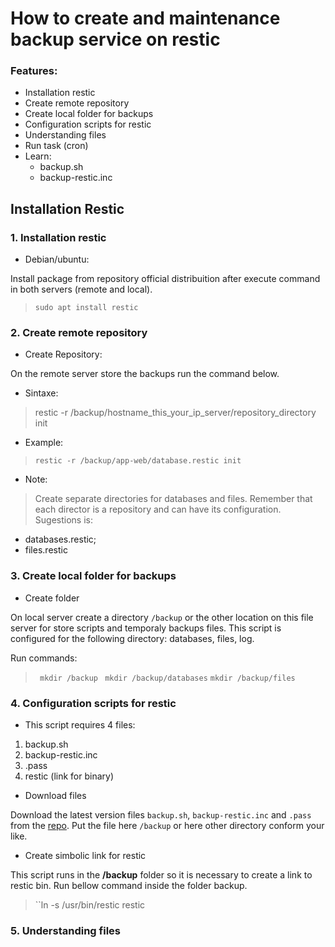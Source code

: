 # How to create and maintenance backup service on restic

### Features: 

* Installation restic
* Create remote repository
* Create local folder for backups
* Configuration scripts for restic
* Understanding files
* Run task (cron)
* Learn: 
  * backup.sh
  * backup-restic.inc

## Installation Restic

### 1. Installation restic

* Debian/ubuntu:

Install package from repository official distribuition after execute command in both servers (remote and local).

> `` sudo apt install restic ``

### 2. Create remote repository

* Create Repository:

On the remote server store the backups run the command below.

  * Sintaxe:

> restic -r /backup/hostname_this_your_ip_server/repository_directory init

  * Example:

> `restic -r /backup/app-web/database.restic init`  

  * Note:

> Create separate directories for databases and files. Remember that each director is a repository and can have its configuration. Sugestions is:
  * databases.restic;
  * files.restic

### 3. Create local folder for backups

* Create folder

On local server create a directory `/backup` or the other location on this file server for store scripts and temporaly backups files.
This script is configured for the following directory: databases, files, log. 

Run commands:

> `` mkdir /backup`` 
> `` mkdir /backup/databases``
> ``mkdir /backup/files``

### 4. Configuration scripts for restic

* This script requires 4 files:
1. backup.sh
2. backup-restic.inc
3. .pass
4. restic (link for binary)

* Download files

Download the latest version files `backup.sh`, `backup-restic.inc` and `.pass` from the [repo](https://github.com/prefeitura-chapeco/backup-restic). Put the file here `/backup` or here other directory conform your like.

* Create simbolic link for restic 

This script runs in the **/backup** folder so it is necessary to create a link to restic bin. Run bellow command inside the folder backup.

> ``ln -s /usr/bin/restic restic

### 5. Understanding files



